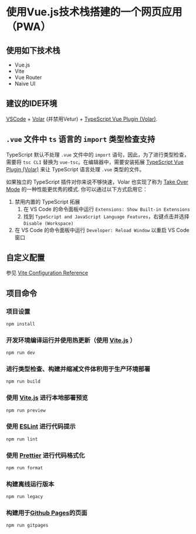 # 使用Vue.js技术栈搭建的一个网页应用（**PWA**）

## 使用如下技术栈
- Vue.js
- Vite
- Vue Router
- Naive UI

## 建议的IDE环境

[VSCode](https://code.visualstudio.com/) + [Volar](https://marketplace.visualstudio.com/items?itemName=Vue.volar) (并禁用Vetur) + [TypeScript Vue Plugin (Volar)](https://marketplace.visualstudio.com/items?itemName=Vue.vscode-typescript-vue-plugin).

## `.vue` 文件中 `ts` 语言的 `import` 类型检查支持

TypeScript 默认不处理 `.vue` 文件中的 `import` 语句，因此，为了进行类型检查，需要将 `tsc CLI` 替换为 `vue-tsc`。在编辑器中，需要安装拓展 [TypeScript Vue Plugin (Volar)](https://marketplace.visualstudio.com/items?itemName=Vue.vscode-typescript-vue-plugin) 来让 TypeScript 语言处理 `.vue` 类型的文件。

如果独立的 TypeScript 插件对你来说不够快速，Volar 也实现了称为 [Take Over Mode](https://github.com/johnsoncodehk/volar/discussions/471#discussioncomment-1361669) 的一种性能更优秀的模式. 你可以通过以下方式启用它：
1. 禁用内置的 TypeScript 拓展
    1) 在 VS Code 的命令面板中运行 `Extensions: Show Built-in Extensions`
    2) 找到 `TypeScript and JavaScript Language Features`，右键点击并选择 `Disable (Workspace)`
2. 在 VS Code 的命令面板中运行 `Developer: Reload Window` 以重启 VS Code 窗口

## 自定义配置

参见 [Vite Configuration Reference](https://vitejs.dev/config/)

## 项目命令

### 项目设置

```sh
npm install
```

### 开发环境编译运行并使用热更新（使用 [Vite.js](https://vitejs.dev/) ）

```sh
npm run dev
```

### 进行类型检查、构建并缩减文件体积用于生产环境部署

```sh
npm run build
```

### 使用 [Vite.js](https://vitejs.dev/) 进行本地部署预览

```sh
npm run preview
```

### 使用 [ESLint](https://eslint.org/) 进行代码提示

```sh
npm run lint
```

### 使用 [Prettier](https://prettier.io/) 进行代码格式化

```sh
npm run format
```

### 构建离线运行版本

```sh
npm run legacy
```

### 构建用于[Github Pages]([https://pages.github.com](https://pages.github.com/))的页面

```sh
npm run gitpages
```

